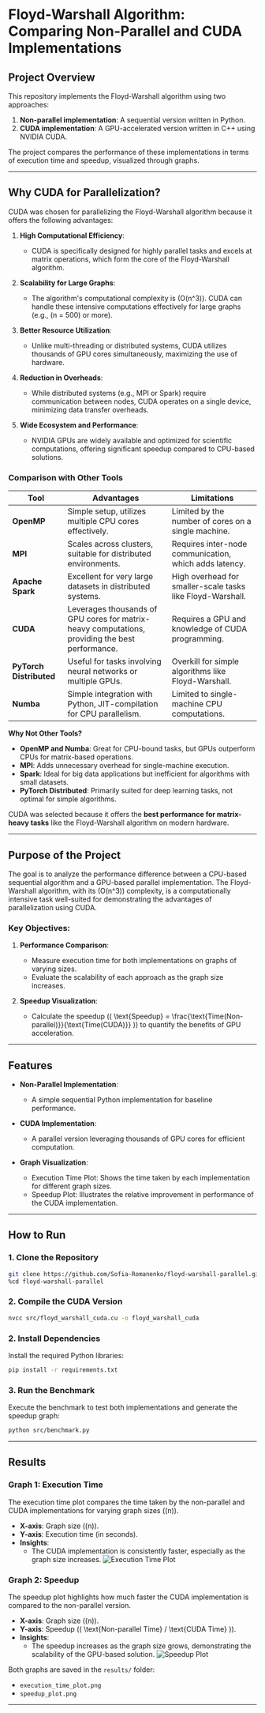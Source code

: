 # Floyd-Warshall Algorithm: Comparing Non-Parallel and CUDA Implementations

## Project Overview

This repository implements the Floyd-Warshall algorithm using two approaches:
1. **Non-parallel implementation**: A sequential version written in Python.
2. **CUDA implementation**: A GPU-accelerated version written in C++ using NVIDIA CUDA.

The project compares the performance of these implementations in terms of execution time and speedup, visualized through graphs.

---

## Why CUDA for Parallelization?

CUDA was chosen for parallelizing the Floyd-Warshall algorithm because it offers the following advantages:

1. **High Computational Efficiency**:
   - CUDA is specifically designed for highly parallel tasks and excels at matrix operations, which form the core of the Floyd-Warshall algorithm.

2. **Scalability for Large Graphs**:
   - The algorithm's computational complexity is \(O(n^3)\). CUDA can handle these intensive computations effectively for large graphs (e.g., \(n = 500\) or more).

3. **Better Resource Utilization**:
   - Unlike multi-threading or distributed systems, CUDA utilizes thousands of GPU cores simultaneously, maximizing the use of hardware.

4. **Reduction in Overheads**:
   - While distributed systems (e.g., MPI or Spark) require communication between nodes, CUDA operates on a single device, minimizing data transfer overheads.

5. **Wide Ecosystem and Performance**:
   - NVIDIA GPUs are widely available and optimized for scientific computations, offering significant speedup compared to CPU-based solutions.

### **Comparison with Other Tools**

| **Tool**              | **Advantages**                                                                                     | **Limitations**                                                                              |
|-----------------------|---------------------------------------------------------------------------------------------------|---------------------------------------------------------------------------------------------|
| **OpenMP**            | Simple setup, utilizes multiple CPU cores effectively.                                            | Limited by the number of cores on a single machine.                                         |
| **MPI**               | Scales across clusters, suitable for distributed environments.                                     | Requires inter-node communication, which adds latency.                                      |
| **Apache Spark**      | Excellent for very large datasets in distributed systems.                                         | High overhead for smaller-scale tasks like Floyd-Warshall.                                 |
| **CUDA**              | Leverages thousands of GPU cores for matrix-heavy computations, providing the best performance.   | Requires a GPU and knowledge of CUDA programming.                                           |
| **PyTorch Distributed**| Useful for tasks involving neural networks or multiple GPUs.                                      | Overkill for simple algorithms like Floyd-Warshall.                                        |
| **Numba**             | Simple integration with Python, JIT-compilation for CPU parallelism.                              | Limited to single-machine CPU computations.                                                |

**Why Not Other Tools?**
- **OpenMP and Numba**: Great for CPU-bound tasks, but GPUs outperform CPUs for matrix-based operations.
- **MPI**: Adds unnecessary overhead for single-machine execution.
- **Spark**: Ideal for big data applications but inefficient for algorithms with small datasets.
- **PyTorch Distributed**: Primarily suited for deep learning tasks, not optimal for simple algorithms.

CUDA was selected because it offers the **best performance for matrix-heavy tasks** like the Floyd-Warshall algorithm on modern hardware.

---

## Purpose of the Project

The goal is to analyze the performance difference between a CPU-based sequential algorithm and a GPU-based parallel implementation. The Floyd-Warshall algorithm, with its \(O(n^3)\) complexity, is a computationally intensive task well-suited for demonstrating the advantages of parallelization using CUDA.

### Key Objectives:
1. **Performance Comparison**:
   - Measure execution time for both implementations on graphs of varying sizes.
   - Evaluate the scalability of each approach as the graph size increases.

2. **Speedup Visualization**:
   - Calculate the speedup (\( \text{Speedup} = \frac{\text{Time(Non-parallel)}}{\text{Time(CUDA)}} \)) to quantify the benefits of GPU acceleration.

---

## Features

- **Non-Parallel Implementation**:
  - A simple sequential Python implementation for baseline performance.

- **CUDA Implementation**:
  - A parallel version leveraging thousands of GPU cores for efficient computation.

- **Graph Visualization**:
  - Execution Time Plot: Shows the time taken by each implementation for different graph sizes.
  - Speedup Plot: Illustrates the relative improvement in performance of the CUDA implementation.

---

## How to Run

### 1. Clone the Repository
```bash
git clone https://github.com/Sofia-Romanenko/floyd-warshall-parallel.git
%cd floyd-warshall-parallel
```


### 2. Compile the CUDA Version
```bash
nvcc src/floyd_warshall_cuda.cu -o floyd_warshall_cuda
```

### 2. Install Dependencies
Install the required Python libraries:

```bash
pip install -r requirements.txt
```

### 3. Run the Benchmark
Execute the benchmark to test both implementations and generate the speedup graph:

```bash
python src/benchmark.py
```

---

## Results

### **Graph 1: Execution Time**
The execution time plot compares the time taken by the non-parallel and CUDA implementations for varying graph sizes (\(n\)).

- **X-axis**: Graph size (\(n\)).
- **Y-axis**: Execution time (in seconds).
- **Insights**:
  - The CUDA implementation is consistently faster, especially as the graph size increases.
 ![Execution Time Plot](results/execution_time_plot.png)



### **Graph 2: Speedup**
The speedup plot highlights how much faster the CUDA implementation is compared to the non-parallel version.

- **X-axis**: Graph size (\(n\)).
- **Y-axis**: Speedup (\( \text{Non-parallel Time} / \text{CUDA Time} \)).
- **Insights**:
  - The speedup increases as the graph size grows, demonstrating the scalability of the GPU-based solution.
  ![Speedup Plot](results/speedup_plot.png)

Both graphs are saved in the `results/` folder:
- `execution_time_plot.png`
- `speedup_plot.png`

---

